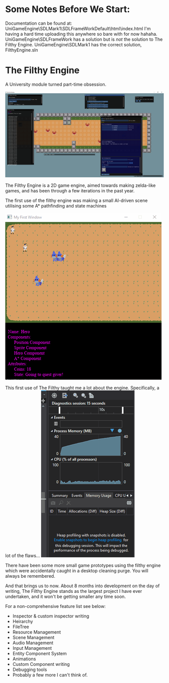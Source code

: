 # Some Notes Before We Start:
Documentation can be found at: UniGameEngine\SDLMark1\SDLFrameWorkDefault\html\index.html
I'm having a hard time uploading this anywhere so bare with for now hahaha.
UniGameEngine\SDLFrameWork has a solution but is *not* the solution to The Filthy Engine.
UniGameEngine\SDLMark1 has the correct solution, FilthyEngine.sln

# The Filthy Engine
A University module turned part-time obsession.

<img src = "Images/FilthyEngineCurrentState.png">


The Filthy Engine is a 2D game engine, aimed towards making zelda-like games, and has been through a few iterations in the past year.

The first use of the filthy engine was making a small AI-driven scene utilising some A* pathfinding and state machines

<img src = "Images/FilthyEngineAI.gif">

This first use of The Filthy taught me a lot about the engine. Specifically, a lot of the flaws...
<img src = "Images/FilthyEngineLeak.gif">

There have been some more small game prototypes using the filthy engine which were accidentally caught in a desktop cleaning purge.
You will always be remembered.

And that brings us to now. About 8 months into development on the day of writing, The Filthy Engine stands as the largest project I have ever undertaken, and it won't be getting smaller any time soon.

For a non-comprehensive feature list see below:

- Inspector & custom inspector writing
- Heirarchy
- FileTree
- Resource Management
- Scene Management
- Audio Management
- Input Management
- Entity Component System
- Animations
- Custom Component writing
- Debugging tools
- Probably a few more I can't think of.
